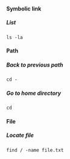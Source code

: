 #### Symbolic link
##### List  
```ls -la ```
#### Path
##### Back to previous path
```cd -```
##### Go to home directory
```cd ```
#### File
##### Locate file
```find / -name file.txt```
